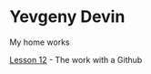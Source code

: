 # Yevgeny Devin
My home works

[Lesson 12](321655060.github.io/lesson_12/ "My ready homework") - The work with a Github
